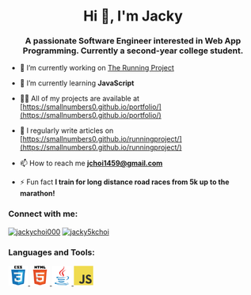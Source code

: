 <h1 align="center">Hi 👋, I'm Jacky</h1>
<h3 align="center">A passionate Software Engineer interested in Web App Programming. Currently a second-year college student.</h3>

- 🔭 I’m currently working on [The Running Project](https://smallnumbers0.github.io/runningproject/)

- 🌱 I’m currently learning **JavaScript**

- 👨‍💻 All of my projects are available at [https://smallnumbers0.github.io/portfolio/](https://smallnumbers0.github.io/portfolio/)

- 📝 I regularly write articles on [https://smallnumbers0.github.io/runningproject/](https://smallnumbers0.github.io/runningproject/)

- 📫 How to reach me **jchoi1459@gmail.com**

- ⚡ Fun fact **I train for long distance road races from 5k up to the marathon!**

<h3 align="left">Connect with me:</h3>
<p align="left">
<a href="https://linkedin.com/in/jackychoi000" target="blank"><img align="center" src="https://raw.githubusercontent.com/rahuldkjain/github-profile-readme-generator/master/src/images/icons/Social/linked-in-alt.svg" alt="jackychoi000" height="30" width="40" /></a>
<a href="https://instagram.com/jacky5kchoi" target="blank"><img align="center" src="https://raw.githubusercontent.com/rahuldkjain/github-profile-readme-generator/master/src/images/icons/Social/instagram.svg" alt="jacky5kchoi" height="30" width="40" /></a>
</p>

<h3 align="left">Languages and Tools:</h3>
<p align="left"> <a href="https://www.w3schools.com/css/" target="_blank" rel="noreferrer"> <img src="https://raw.githubusercontent.com/devicons/devicon/master/icons/css3/css3-original-wordmark.svg" alt="css3" width="40" height="40"/> </a> <a href="https://www.w3.org/html/" target="_blank" rel="noreferrer"> <img src="https://raw.githubusercontent.com/devicons/devicon/master/icons/html5/html5-original-wordmark.svg" alt="html5" width="40" height="40"/> </a> <a href="https://www.java.com" target="_blank" rel="noreferrer"> <img src="https://raw.githubusercontent.com/devicons/devicon/master/icons/java/java-original.svg" alt="java" width="40" height="40"/> </a> <a href="https://developer.mozilla.org/en-US/docs/Web/JavaScript" target="_blank" rel="noreferrer"> <img src="https://raw.githubusercontent.com/devicons/devicon/master/icons/javascript/javascript-original.svg" alt="javascript" width="40" height="40"/> </a> </p>
